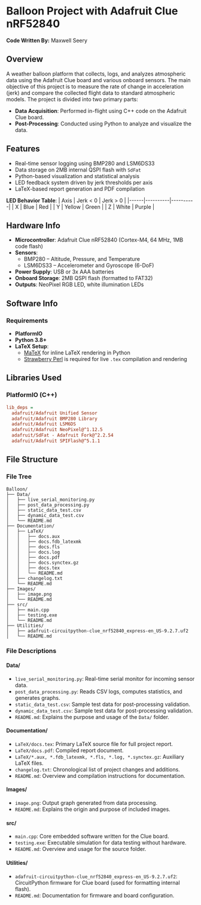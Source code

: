 
# Balloon Project with Adafruit Clue nRF52840  
**Code Written By:** Maxwell Seery



## Overview  
A weather balloon platform that collects, logs, and analyzes atmospheric data using the Adafruit Clue board and various onboard sensors. The main objective of this project is to measure the rate of change in acceleration (jerk) and compare the collected flight data to standard atmospheric models. The project is divided into two primary parts:

- **Data Acquisition**: Performed in-flight using C++ code on the Adafruit Clue board.
- **Post-Processing**: Conducted using Python to analyze and visualize the data.



## Features
- Real-time sensor logging using BMP280 and LSM6DS33
- Data storage on 2MB internal QSPI flash with `SdFat`
- Python-based visualization and statistical analysis
- LED feedback system driven by jerk thresholds per axis
- LaTeX-based report generation and PDF compilation

**LED Behavior Table**:
| Axis | Jerk < 0 | Jerk > 0 |
|------|----------|----------|
| X    | Blue     | Red      |
| Y    | Yellow   | Green    |
| Z    | White    | Purple   |



## Hardware Info
- **Microcontroller**: Adafruit Clue nRF52840 (Cortex-M4, 64 MHz, 1MB code flash)
- **Sensors**:
  - BMP280 – Altitude, Pressure, and Temperature
  - LSM6DS33 – Accelerometer and Gyroscope (6-DoF)
- **Power Supply**: USB or 3x AAA batteries
- **Onboard Storage**: 2MB QSPI flash (formatted to FAT32)
- **Outputs**: NeoPixel RGB LED, white illumination LEDs



## Software Info
### Requirements
- **PlatformIO** 
- **Python 3.8+** 
- **LaTeX Setup**:
  - [MaTeX](https://github.com/sympy/matex) for inline LaTeX rendering in Python
  - [Strawberry Perl](https://strawberryperl.com/) is required for live `.tex` compilation and rendering



## Libraries Used
### PlatformIO (C++)
```ini
lib_deps =
  adafruit/Adafruit Unified Sensor
  adafruit/Adafruit BMP280 Library
  adafruit/Adafruit LSM6DS
  adafruit/Adafruit NeoPixel@^1.12.5
  adafruit/SdFat - Adafruit Fork@^2.2.54
  adafruit/Adafruit SPIFlash@^5.1.1
```



## File Structure
### File Tree
```
Balloon/
├── Data/
│   ├── live_serial_monitoring.py
│   ├── post_data_processing.py
│   ├── static_data_test.csv
│   ├── dynamic_data_test.csv
│   └── README.md
├── Documentation/
│   ├── LaTeX/
│   │   ├── docs.aux
│   │   ├── docs.fdb_latexmk
│   │   ├── docs.fls
│   │   ├── docs.log
│   │   ├── docs.pdf
│   │   ├── docs.synctex.gz
│   │   ├── docs.tex
│   │   └── README.md
│   ├── changelog.txt
│   └── README.md
├── Images/
│   ├── image.png
│   └── README.md
├── src/
│   ├── main.cpp
│   ├── testing.exe
│   └── README.md
├── Utilities/
│   ├── adafruit-circuitpython-clue_nrf52840_express-en_US-9.2.7.uf2
│   └── README.md
```

### File Descriptions
#### Data/
- `live_serial_monitoring.py`: Real-time serial monitor for incoming sensor data.
- `post_data_processing.py`: Reads CSV logs, computes statistics, and generates graphs.
- `static_data_test.csv`: Sample test data for post-processing validation.
- `dynamic_data_test.csv`: Sample test data for post-processing validation.
- `README.md`: Explains the purpose and usage of the `Data/` folder.

#### Documentation/
- `LaTeX/docs.tex`: Primary LaTeX source file for full project report.
- `LaTeX/docs.pdf`: Compiled report document.
- `LaTeX/*.aux, *.fdb_latexmk, *.fls, *.log, *.synctex.gz`: Auxiliary LaTeX files.
- `changelog.txt`: Chronological list of project changes and additions.
- `README.md`: Overview and compilation instructions for documentation.

#### Images/
- `image.png`: Output graph generated from data processing.
- `README.md`: Explains the origin and purpose of included images.

#### src/
- `main.cpp`: Core embedded software written for the Clue board.
- `testing.exe`: Executable simulation for data testing without hardware.
- `README.md`: Overview and usage for the source folder.

#### Utilities/
- `adafruit-circuitpython-clue_nrf52840_express-en_US-9.2.7.uf2`: CircuitPython firmware for Clue board (used for formatting internal flash).
- `README.md`: Documentation for firmware and board configuration.
